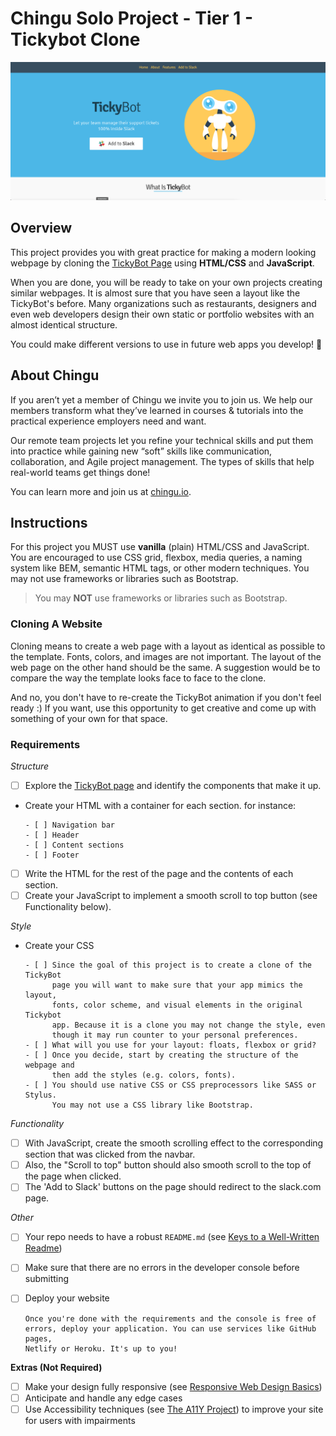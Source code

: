 # Chingu Solo Project - Tier 1 - Tickybot Clone

![TickyBot Page](https://github.com/chingu-voyages/soloproject-tier1-tickybot-clone/blob/master/Screen%20Shot%202022-10-22%20at%208.00.01%20AM.png)

## Overview
This project provides you with great practice for making a modern looking 
webpage by cloning the [TickyBot Page](https://tickybott.herokuapp.com/) 
using **HTML/CSS** and **JavaScript**.

When you are done, you will be ready to take on your own projects creating 
similar webpages. It is almost sure that you have seen a layout like the 
TickyBot's before. Many organizations such as restaurants, designers and even 
web developers design their own static or portfolio websites with an almost 
identical structure.

You could make different versions to use in future web apps you develop! 🚀

## About Chingu

If you aren’t yet a member of Chingu we invite you to join us. We help our 
members transform what they’ve learned in courses & tutorials into the 
practical experience employers need and want.

Our remote team projects let you refine your technical skills and put them 
into practice while gaining new “soft” skills like communication, 
collaboration, and Agile project management. The types of skills that 
help real-world teams get things done!

You can learn more and join us at [chingu.io](https://chingu.io).

## Instructions

For this project you MUST use **vanilla** (plain) HTML/CSS and JavaScript. 
You are encouraged to use CSS grid, flexbox, media queries, a naming system 
like BEM, semantic HTML tags, or other modern techniques. You may not use 
frameworks or libraries such as Bootstrap.

> You may **NOT** use frameworks or libraries such as Bootstrap.

### Cloning A Website

Cloning means to create a web page with a layout as identical as possible to 
the template. Fonts, colors, and images are not important. The layout of the 
web page on the other hand should be the same. A suggestion would be to 
compare the way the template looks face to face to the clone.

And no, you don't have to re-create the TickyBot animation if you don't 
feel ready :) If you want, use this opportunity to get creative and come up 
with something of your own for that space.

### Requirements

*Structure*
- [ ] Explore the [TickyBot page](https://maknetaro.github.io/tickyBot/?ref=https://githubhelp.com) and identify
the components that make it up.
- Create your HTML with a container for each section. for instance:

      - [ ] Navigation bar
      - [ ] Header
      - [ ] Content sections
      - [ ] Footer
      
- [ ] Write the HTML for the rest of the page and the contents of each section.
- [ ] Create your JavaScript to implement a smooth scroll to top button (see Functionality below).

*Style*
- Create your CSS

      - [ ] Since the goal of this project is to create a clone of the TickyBot
            page you will want to make sure that your app mimics the layout, 
            fonts, color scheme, and visual elements in the original Tickybot 
            app. Because it is a clone you may not change the style, even 
            though it may run counter to your personal preferences.
      - [ ] What will you use for your layout: floats, flexbox or grid?
      - [ ] Once you decide, start by creating the structure of the webpage and 
            then add the styles (e.g. colors, fonts).
      - [ ] You should use native CSS or CSS preprocessors like SASS or Stylus. 
            You may not use a CSS library like Bootstrap. 

*Functionality*
- [ ] With JavaScript, create the smooth scrolling effect to the corresponding 
section that was clicked from the navbar. 
- [ ] Also, the "Scroll to top" button should also smooth scroll to the top
of the page when clicked.
- [ ] The 'Add to Slack' buttons on the page should redirect to the 
slack.com page.

*Other*
- [ ] Your repo needs to have a robust `README.md` (see
[Keys to a Well-Written Readme](https://medium.com/chingu/keys-to-a-well-written-readme-55c53d34fe6d))
- [ ] Make sure that there are no errors in the developer console before submitting
- [ ] Deploy your website

      Once you're done with the requirements and the console is free of 
      errors, deploy your application. You can use services like GitHub pages, 
      Netlify or Heroku. It's up to you! 

**Extras (Not Required)**

- [ ] Make your design fully responsive (see 
[Responsive Web Design Basics](https://developers.google.com/web/fundamentals/design-and-ux/responsive))
- [ ] Anticipate and handle any edge cases
- [ ] Use Accessibility techniques (see 
[The A11Y Project](https://a11yproject.com/)) to improve your site for users 
with impairments 
